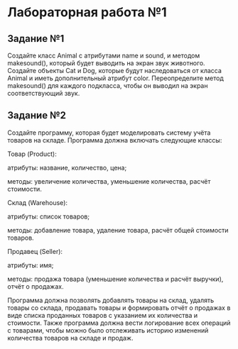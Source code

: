 # Лабораторная работа №1
## Задание №1
Создайте класс Animal с атрибутами name и sound, и методом makesound(), который будет выводить на экран звук животного. Создайте объекты Cat и Dog, которые будут наследоваться от класса Animal и иметь дополнительный атрибут color. Переопределите метод makesound() для каждого подкласса, чтобы он выводил на экран соответствующий звук.
## Задание №2
Создайте программу, которая будет моделировать систему учёта товаров на складе. Программа должна включать следующие классы:

Товар (Product):

атрибуты: название, количество, цена;

методы: увеличение количества, уменьшение количества, расчёт стоимости.

Склад (Warehouse):

атрибуты: список товаров;

методы: добавление товара, удаление товара, расчёт общей стоимости товаров.

Продавец (Seller):

атрибуты: имя;

методы: продажа товара (уменьшение количества и расчёт выручки), отчёт о продажах.

Программа должна позволять добавлять товары на склад, удалять товары со склада, продавать товары и формировать отчёт о продажах в виде списка проданных товаров с указанием их количества и стоимости. Также программа должна вести логирование всех операций с товарами, чтобы можно было отслеживать историю изменений количества товаров на складе и продаж.
